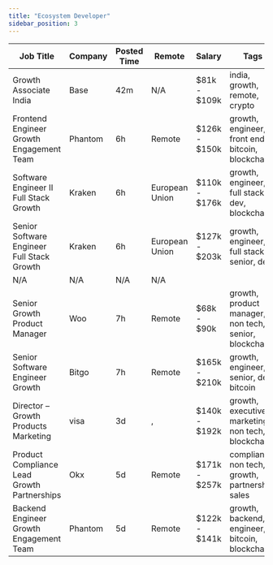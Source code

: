 ```yaml
---
title: "Ecosystem Developer"
sidebar_position: 3
---
```


| Job Title | Company | Posted Time | Remote | Salary | Tags | Apply Link |
|-----------|---------|-------------|--------|--------|------|------------|
| Growth Associate India | Base | 42m | N/A | $81k - $109k | india, growth, remote, crypto | [Apply](https://web3.career/growth-associate-india-base/106760) |
| Frontend Engineer Growth Engagement Team | Phantom | 6h | Remote | $126k - $150k | growth, engineer, front end, bitcoin, blockchain | [Apply](https://web3.career/frontend-engineer-growth-engagement-team-phantom/106719) |
| Software Engineer II Full Stack Growth | Kraken | 6h | European Union | $110k - $176k | growth, engineer, full stack, dev, blockchain | [Apply](https://web3.career/software-engineer-ii-full-stack-growth-kraken/106711) |
| Senior Software Engineer Full Stack Growth | Kraken | 6h | European Union | $127k - $203k | growth, engineer, full stack, senior, dev | [Apply](https://web3.career/senior-software-engineer-full-stack-growth-kraken/106710) |
| N/A | N/A | N/A | N/A |  |  | [Apply](https://web3.career/metana) |
| Senior Growth Product Manager | Woo | 7h | Remote | $68k - $90k | growth, product manager, non tech, senior, blockchain | [Apply](https://web3.career/senior-growth-product-manager-woo/95664) |
| Senior Software Engineer Growth | Bitgo | 7h | Remote | $165k - $210k | growth, engineer, senior, dev, bitcoin | [Apply](https://web3.career/senior-software-engineer-growth-bitgo/106088) |
| Director – Growth Products Marketing | visa | 3d | , | $140k - $192k | growth, executive, marketing, non tech, blockchain | [Apply](https://web3.career/director-growth-products-marketing-visa/106590) |
| Product Compliance Lead Growth Partnerships | Okx | 5d | Remote | $171k - $257k | compliance, non tech, growth, partnership, sales | [Apply](https://web3.career/product-compliance-lead-growth-partnerships-okx/104607) |
| Backend Engineer Growth Engagement Team | Phantom | 5d | Remote | $122k - $141k | growth, backend, engineer, bitcoin, blockchain | [Apply](https://web3.career/backend-engineer-growth-engagement-team-phantom/106498) |
